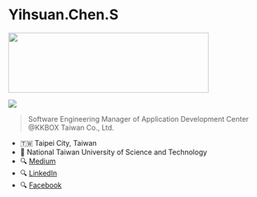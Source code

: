 # Yihsuan.Chen.S

<img src="https://www.kkbox.com/about/img/logo/kkbox-rebrand-blue.svg" width="400" height="120" /> 

![](https://komarev.com/ghpvc/?username=yihsuan-chen-s&color=brightgreen)

<!-- <img src="https://img.shields.io/badge/Language-Python-brightgreen"/> <img src="https://img.shields.io/badge/Language-JavaScript-brightgreen"/>
 -->
> Software Engineering Manager of Application Development Center @KKBOX Taiwan Co., Ltd.

- 🇹🇼 Taipei City, Taiwan
- 🏫 National Taiwan University of Science and Technology
- 🔍 [Medium](https://yihsuan-chen-s.medium.com/)
- 🔍 [LinkedIn](https://www.linkedin.com/in/yihsuan-chen-s/)
- 🔍 [Facebook](https://www.facebook.com/yihsuan.chen.s/)
